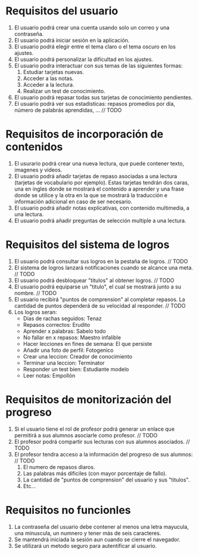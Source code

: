 # Requisitos del usuario
1. El usuario podrá crear una cuenta usando solo un correo y una contraseña.
2. El usuario podrá iniciar sesión en la aplicación.
3. El usuario podrá elegir entre el tema claro o el tema oscuro en los ajustes.
4. El usuario podrá personalizar la dificultad en los ajustes.
5. El usuario podra interactuar con sus temas de las siguientes formas:
   1. Estudiar tarjetas nuevas.
   2. Acceder a las notas.
   3. Acceder a la lectura.
   4. Realizar un test de conocimiento. 
6. El usuario podrá repasar todas sus tarjetas de conocimiento pendientes.
7. El usuario podrá ver sus estadisticas: repasos promedios por día, número de palabrás aprendidas, ... // TODO


# Requisitos de incorporación de contenidos 
1. El usurario podrá crear una nueva lectura, que puede contener texto, imagenes y videos.
2. El usuario podrá añadir tarjetas de repaso asociadas a una lectura (tarjetas de vocabulario por ejemplo). Estas tarjetas tendrán dos caras, una en ingles donde se mostrará el contenido a aprender y una frase donde se utilice y la otra en la que se mostrará la traducción e información adicional en caso de ser necesario.
3. El usuario podrá añadir notas explicativas, con contenido multimedia, a una lectura.
4. El usuario podrá añadir preguntas de selección multiple a una lectura. 


# Requisitos del sistema de logros 
1. El usuario podrá consultar sus logros en la pestaña de logros. // TODO
2. El sistema de logros lanzará notificaciones cuando se alcance una meta. // TODO
3. El usuario podrá desbloquear "titulos" al obtener logros. // TODO
4. El usuario podrá equiparse un "titulo", el cual se mostrará junto a su nombre. // TODO
5. El usuario recibirá "puntos de comprension" al completar repasos. La cantidad de puntos dependerá de su velocidad al responder. // TODO
6. Los logros seran:
   - Dias de rachas seguidos: Tenaz
   - Repasos correctos: Erudito
   - Aprender x palabras: Sabelo todo
   - No fallar en x repasos: Maestro infalible
   - Hacer lecciones en fines de semana: El que persiste
   - Añadir una foto de perfil: Fotogenico
   - Crear una leccion: Creador de conocimiento
   - Terminar una leccion: Terminator
   - Responder un test bien: Estudiante modelo
   - Leer notas: Empollón

# Requisitos de monitorización del progreso
1. Si el usuario tiene el rol de profesor podrá generar un enlace que permitirá a sus alumnos asociarle como profesor. // TODO
2. El profesor podrá compartir sus lecturas con sus alumnos asociados.  // TODO
3. El profesor tendra acceso a la información del progreso de sus alumnos: // TODO
   1. El numero de repasos diaros.
   2. Las palabras más dificiles (con mayor porcentaje de fallo).
   3. La cantidad de "puntos de comprension" del usuario y sus "titulos".
   4. Etc...

# Requisitos no funcionles
1. La contraseña del usuario debe contener al menos una letra mayucula, una minuscula, un numnero y tener más de seis caracteres.
2. Se mantendrá iniciada la sesión aun cuando se cierre el navegador.
3. Se utilizará un metodo seguro para autentificar al usuario.
